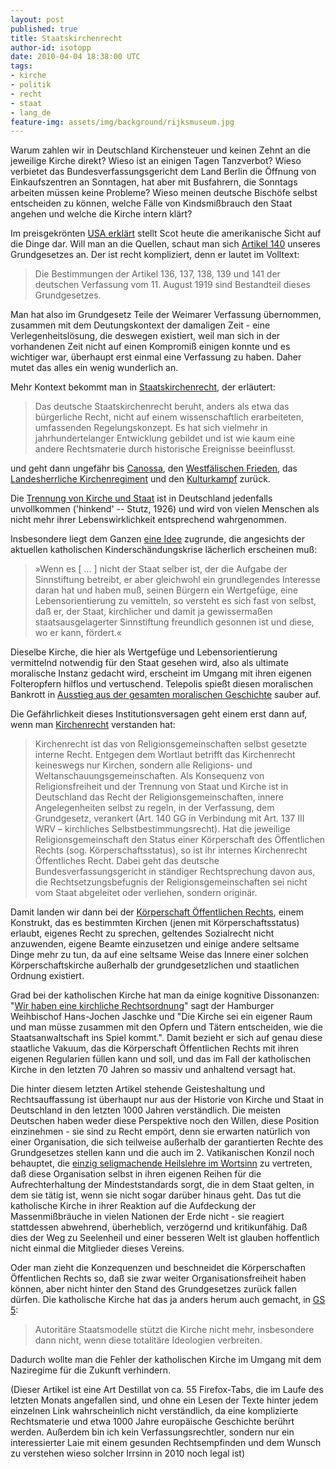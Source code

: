 ```yaml
---
layout: post
published: true
title: Staatskirchenrecht
author-id: isotopp
date: 2010-04-04 18:38:00 UTC
tags:
- kirche
- politik
- recht
- staat
- lang_de
feature-img: assets/img/background/rijksmuseum.jpg
---
```

Warum zahlen wir in Deutschland Kirchensteuer und keinen Zehnt an die
jeweilige Kirche direkt? Wieso ist an einigen Tagen Tanzverbot? Wieso
verbietet das Bundesverfassungsgericht dem Land Berlin die Öffnung von
Einkaufszentren an Sonntagen, hat aber mit Busfahrern, die Sonntags arbeiten
müssen keine Probleme? Wieso meinen deutsche Bischöfe selbst entscheiden zu
können, welche Fälle von Kindsmißbrauch den Staat angehen und welche die
Kirche intern klärt?

Im preisgekrönten 
[USA erklärt](http://usaerklaert.wordpress.com/2010/04/03/zur-religionsfreiheit/)
stellt Scot heute die amerikanische Sicht auf die Dinge dar. Will man an die
Quellen, schaut man sich
[Artikel 140](http://de.wikipedia.org/wiki/Artikel_140_des_Grundgesetzes_f%C3%BCr_die_Bundesrepublik_Deutschland)
unseres Grundgesetzes an. Der ist recht kompliziert, denn er lautet im
Volltext:

> Die Bestimmungen der Artikel 136, 137, 138, 139 und 141 der deutschen
> Verfassung vom 11. August 1919 sind Bestandteil dieses Grundgesetzes.

Man hat also im Grundgesetz Teile der Weimarer Verfassung übernommen,
zusammen mit dem Deutungskontext der damaligen Zeit - eine
Verlegenheitslösung, die deswegen existiert, weil man sich in der
vorhandenen Zeit nicht auf einen Kompromiß einigen konnte und es wichtiger
war, überhaupt erst einmal eine Verfassung zu haben. Daher mutet das alles
ein wenig wunderlich an.

Mehr Kontext bekommt man in 
[Staatskirchenrecht](http://de.wikipedia.org/wiki/Staatskirchenrecht), der erläutert: 

> Das deutsche Staatskirchenrecht beruht, anders als etwa das bürgerliche
> Recht, nicht auf einem wissenschaftlich erarbeiteten, umfassenden
> Regelungskonzept. Es hat sich vielmehr in jahrhundertelanger Entwicklung
> gebildet und ist wie kaum eine andere Rechtsmaterie durch historische
> Ereignisse beeinflusst.

und geht dann ungefähr bis 
[Canossa](http://de.wikipedia.org/wiki/Gang_nach_Canossa), den 
[Westfälischen Frieden](http://de.wikipedia.org/wiki/Westf%C3%A4lischer_Friede#Kirchliche_und_politische_Angelegenheiten),
das
[Landesherrliche Kirchenregiment](http://de.wikipedia.org/wiki/Landesherrliches_Kirchenregiment#Theorien)
und den
[Kulturkampf](http://de.wikipedia.org/wiki/Kulturkampf) zurück.

Die 
[Trennung von Kirche und Staat](http://de.wikipedia.org/wiki/Trennung_von_Religion_und_Staat#Deutschland)
ist in Deutschland jedenfalls unvollkommen ('hinkend' -- Stutz, 1926) und
wird von vielen Menschen als nicht mehr ihrer Lebenswirklichkeit
entsprechend wahrgenommen.

Insbesondere liegt dem Ganzen 
[eine Idee](http://books.google.de/books?id=H4Bn7y61250C&lpg=PA126&ots=F8bA6iwHWT&dq=Weimarer%20Kirchenkompromiss&pg=PA129#v=onepage&q=Weimarer%20Kirchenkompromiss&f=false)
zugrunde, die angesichts der aktuellen katholischen Kinderschändungskrise
lächerlich erscheinen muß:

> »Wenn es [ ... ] nicht der Staat selber ist, der die Aufgabe der
> Sinnstiftung betreibt, er aber gleichwohl ein grundlegendes Interesse
> daran hat und haben muß, seinen Bürgern ein Wertgefüge, eine
> Lebensorientierung zu vemitteln, so versteht es sich fast von selbst, daß
> er, der Staat, kirchlicher und damit ja gewissermaßen staatsausgelagerter
> Sinnstiftung freundlich gesonnen ist und diese, wo er kann, fördert.«

Dieselbe Kirche, die hier als Wertgefüge und Lebensorientierung vermittelnd
notwendig für den Staat gesehen wird, also als ultimate moralische Instanz
gedacht wird, erscheint im Umgang mit ihren eigenen Folteropfern hilflos und
vertuschend. Telepolis spießt diesen moralischen Bankrott in
[Ausstieg aus der gesamten moralischen Geschichte](http://www.heise.de/tp/r4/artikel/32/32375/1.html) sauber auf.

Die Gefährlichkeit dieses Institutionsversagen geht einem erst dann auf, wenn man 
[Kirchenrecht](http://de.wikipedia.org/wiki/Kirchenrecht) verstanden hat: 

> Kirchenrecht ist das von Religionsgemeinschaften selbst gesetzte interne
> Recht. Entgegen dem Wortlaut betrifft das Kirchenrecht keineswegs nur
> Kirchen, sondern alle Religions- und Weltanschauungsgemeinschaften. Als
> Konsequenz von Religionsfreiheit und der Trennung von Staat und Kirche ist
> in Deutschland das Recht der Religionsgemeinschaften, innere
> Angelegenheiten selbst zu regeln, in der Verfassung, dem Grundgesetz,
> verankert (Art. 140 GG in Verbindung mit Art. 137 III WRV – kirchliches
> Selbstbestimmungsrecht). Hat die jeweilige Religionsgemeinschaft den
> Status einer Körperschaft des Öffentlichen Rechts (sog.
> Körperschaftsstatus), so ist ihr internes Kirchenrecht Öffentliches Recht.
> Dabei geht das deutsche Bundesverfassungsgericht in ständiger
> Rechtsprechung davon aus, die Rechtsetzungsbefugnis der
> Religionsgemeinschaften sei nicht vom Staat abgeleitet oder verliehen,
> sondern originär.

Damit landen wir dann bei der 
[Körperschaft Öffentlichen Rechts](http://de.wikipedia.org/wiki/K%C3%B6rperschaft_%C3%B6ffentlichen_Rechts#Staatsferne_K.C3.B6rperschaften_.C3.B6ffentlichen_Rechts),
einem Konstrukt, das es bestimmten Kirchen (jenen mit Körperschaftsstatus)
erlaubt, eigenes Recht zu sprechen, geltendes Sozialrecht nicht anzuwenden,
eigene Beamte einzusetzen und einige andere seltsame Dinge mehr zu tun, da
auf eine seltsame Weise das Innere einer solchen Körperschaftskirche
außerhalb der grundgesetzlichen und staatlichen Ordnung existiert.

Grad bei der katholischen Kirche hat man da einige kognitive Dissonanzen:
"[Wir haben eine kirchliche Rechtsordnung](http://www.dradio.de/dlf/sendungen/interview_dlf/1142257/)"
sagt der  Hamburger Weihbischof Hans-Jochen Jaschke und "Die Kirche sei ein
eigener Raum und man müsse zusammen mit den Opfern und Tätern entscheiden,
wie die Staatsanwaltschaft ins Spiel kommt.". Damit bezieht er sich auf
genau diese staatliche Vakuum, das die Körperschaft Öffentlichen Rechts mit
ihren eigenen Regularien füllen kann und soll, und das im Fall der
katholischen Kirche in den letzten 70 Jahren so massiv und anhaltend versagt
hat.

Die hinter diesem letzten Artikel stehende Geisteshaltung und
Rechtsauffassung ist überhaupt nur aus der Historie von Kirche und Staat in
Deutschland in den letzten 1000 Jahren verständlich. Die meisten Deutschen
haben weder diese Perspektive noch den Willen, diese Position einzinehmen -
sie sind zu Recht empört, denn sie erwarten natürlich von einer
Organisation, die sich teilweise außerhalb der garantierten Rechte des
Grundgesetzes stellen kann und die auch im 2. Vatikanischen Konzil noch
behauptet, die
[einzig seligmachende Heilslehre im Wortsinn](http://de.wikipedia.org/wiki/Ad_Gentes) 
zu vertreten, daß diese
Organisation selbst in ihren eigenen Reihen für die Aufrechterhaltung der
Mindeststandards sorgt, die in dem Staat gelten, in dem sie tätig ist, wenn
sie nicht sogar darüber hinaus geht. Das tut die katholische Kirche in ihrer
Reaktion auf die Aufdeckung der Massenmißbräuche in vielen Nationen der Erde
nicht - sie reagiert stattdessen abwehrend, überheblich, verzögernd und
kritikunfähig. Daß dies der Weg zu Seelenheil und einer besseren Welt ist
glauben hoffentlich nicht einmal die Mitglieder dieses Vereins.

Oder man zieht die Konzequenzen und beschneidet die Körperschaften
Öffentlichen Rechts so, daß sie zwar weiter Organisationsfreiheit haben
können, aber nicht hinter den Stand des Grundgesetzes zurück fallen dürfen.
Die katholische Kirche hat das ja anders herum auch gemacht, in
[GS 5](http://de.wikipedia.org/wiki/Gaudium_et_Spes#Kurze_Inhaltsbeschreibung): 

> Autoritäre Staatsmodelle stützt die Kirche nicht mehr, insbesondere dann
> nicht, wenn diese totalitäre Ideologien verbreiten.

Dadurch wollte man die Fehler der katholischen Kirche im Umgang mit dem
Naziregime für die Zukunft verhindern.

(Dieser Artikel ist eine Art Destillat von ca. 55 Firefox-Tabs, die im Laufe
des letzten Monats angefallen sind, und ohne ein Lesen der Texte hinter
jedem einzelnen Link wahrscheinlich nicht verständlich, da eine komplizierte
Rechtsmaterie und etwa 1000 Jahre europäische Geschichte berührt werden.
Außerdem bin ich kein Verfassungsrechtler, sondern nur ein interessierter
Laie mit einem gesunden Rechtsempfinden und dem Wunsch zu verstehen wieso
solcher Irrsinn in 2010 noch legal ist)
